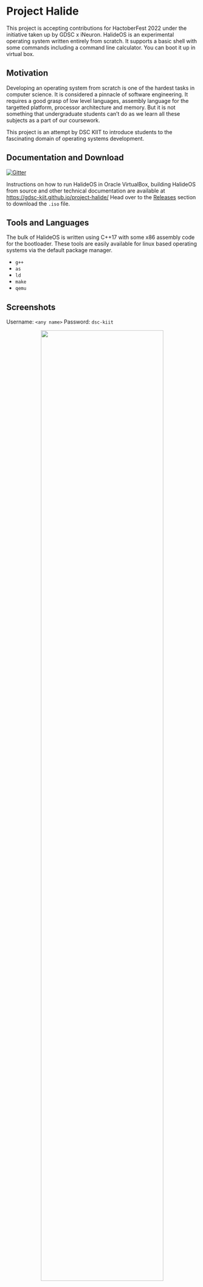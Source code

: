 # Project Halide

This project is accepting contributions for HactoberFest 2022 under the initiative taken up by GDSC x iNeuron. 
HalideOS is an experimental operating system written entirely from scratch. It supports a basic shell with some commands including a command line calculator. You can boot it up in virtual box.

## Motivation

Developing an operating system from scratch is one of the hardest tasks in computer science. It is considered a pinnacle of software engineering. It requires a good grasp of low level languages, assembly language for the targetted platform, processor architecture and memory. But it is not something that undergraduate students can’t do as we learn all these subjects as a part of our coursework.

This project is an attempt by DSC KIIT to introduce students to the fascinating domain of operating systems development.


## Documentation and Download

[![Gitter](https://badges.gitter.im/project-halide/community.svg)](https://gitter.im/project-halide/community?utm_source=badge&utm_medium=badge&utm_campaign=pr-badge)

Instructions on how to run HalideOS in Oracle VirtualBox, building HalideOS from source and other technical documentation are available at https://gdsc-kiit.github.io/project-halide/
Head over to the [Releases](https://github.com/DSC-KIIT/project-halide/releases) section to download the `.iso` file.


## Tools and Languages

The bulk of HalideOS is written using C++17 with some x86 assembly code for the bootloader. These tools are easily available
for linux based operating systems via the default package manager.

* `g++`
* `as`
* `ld`
* `make`
* `qemu`


## Screenshots

Username: `<any name>`
Password: `dsc-kiit`

<div align="center">
	<img width="80%" src="https://cdn.githubraw.com/DSC-KIIT/project-halide/b06ca381/img/home.png">	
</div>


<div align="center">
	<img width="80%" src="https://cdn.githubraw.com/DSC-KIIT/project-halide/master/img/console.png">	
</div>


## Code Style

We use `clang-format` to make sure the code follows a consistent style. The details are available in the 
[.clang-format](./.clang-format) file. Most editors have features to automatically format using `clang-format`.


## Code of Conduct

Please refer to the [code of conduct](CODE_OF_CONDUCT.md) for the rules for interacting with this project.


## License

Copyright (c) **DSC KIIT**. All rights reserved. Licensed under the MIT License

[![forthebadge](https://forthebadge.com/images/badges/built-with-love.svg)](https://forthebadge.com)
[![forthebadge](https://forthebadge.com/images/badges/made-with-c-plus-plus.svg)](https://forthebadge.com)
